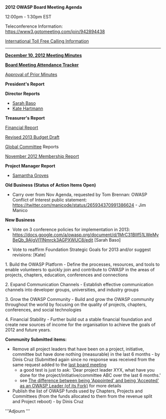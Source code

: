 **2012 OWASP Board Meeting Agenda**

12:00pm - 1:30pm EST

Teleconference Information:
<https://www3.gotomeeting.com/join/942894438>

[International Toll Free Calling
Information](International_Toll_Free_Calling_Information "wikilink")

-----

**[December 10, 2012 Meeting
Minutes](https://docs.google.com/document/d/1clGSKA_W1J1-ODCP5pjAkOgD_BjjLf1TcQo54CG93oU/edit)**

**[Board Meeting Attendance
Tracker](https://docs.google.com/a/owasp.org/spreadsheet/ccc?key=0ApZ9zE0hx0LNdG5uRzNYZE8ycDFabnBWNkU4SFpwREE)**

[Approval of Prior
Minutes](https://docs.google.com/document/d/1MBVs310dDfVdTp6p62D4ucMdwUWmwJn5AV-_Ug3DqWw/edit)

**President's Report**

**Director Reports**

  - [Sarah
    Baso](https://docs.google.com/a/owasp.org/document/d/17cZ5af8e1ncLGxfRM0h6EKtofwHUT7g5MZSPSe8DgL8/edit)
  - [Kate
    Hartmann](https://docs.google.com/document/d/1VgfThGm3kbZz8SThxF9w26qCiUGfOEPaeipKK9VMDLg/edit)

**Treasurer's Report**

[Financial
Report](https://docs.google.com/open?id=0BxI4iTO_QojvakJWMDFVM2ZoMUk)

[Revised 2013 Budget
Draft](https://docs.google.com/spreadsheet/ccc?key=0AhI4iTO_QojvdEVpZXU4WDRVbFhvM2FuLTU1Mlg3a1E)

[Global
Committee](https://www.owasp.org/index.php/Global_Committee_Pages)
Reports

[November 2012 Membership
Report](https://www.owasp.org/index.php/November_2012_Membership_Report)

**Project Manager Report**

  - [Samantha
    Groves](https://www.owasp.org/index.php/OWASP_Project_Manager_Activity_Reports/December_10_2012)

**Old Business (Status of Action Items Open)**

  - Carry over from Nov Agenda, requested by Tom Brennan: OWASP Conflict
    of Interest public statement:
    <https://twitter.com/manicode/status/265934370991386624> - Jim
    Manico

**New Business**

  - Vote on 3 conference policies for implementation in 2013:
    <https://docs.google.com/a/owasp.org/document/d/1MrC31BIIf51LWeMyBeQb_9AIgVI11Nmrck3AGPXWUC8/edit>
    \[Sarah Baso\]

<!-- end list -->

  - Vote to reaffirm Foundation Strategic Goals for 2013 and/or suggest
    revisions: \[Kate\]

1\. Build the OWASP Platform - Define the processes, resources, and
tools to enable volunteers to quickly join and contribute to OWASP in
the areas of projects, chapters, education, conferences and connections

2\. Expand Communication Channels - Establish effective communication
channels into developer groups, universities, and industry groups

3\. Grow the OWASP Community - Build and grow the OWASP community
throughout the world by focusing on the quality of projects, chapters,
conferences, and social technologies

4\. Financial Stability - Further build out a stable financial
foundation and create new sources of income for the organisation to
achieve the goals of 2012 and future years.

**Community Submitted items:**

  - Remove all project leaders that have been on a project, initiative,
    committee but have done nothing (measurable) in the last 6 months -
    by Dinis Cruz (Submitted again since no response was received from
    the same request added to the [last board
    meeting](Nov_12,_2012 "wikilink")
      - a good test is just to ask: 'Dear project leader XYX, what have
        you done for the project/initiative/committee ABC over the last
        6 months.'
      - see [The difference between being 'Appointed' and being
        'Accepted' as an OWASP Leader (of its
        Fork)](http://diniscruz.blogspot.co.uk/2012/11/the-difference-between-being-appointed.html)
        for more details
  - Publish the list of OWASP funds used by Chapters, Projects and
    Committees (from the funds allocated to them from the revenue split
    and Project reboot) - by Dinis Cruz

'''Adjourn '''